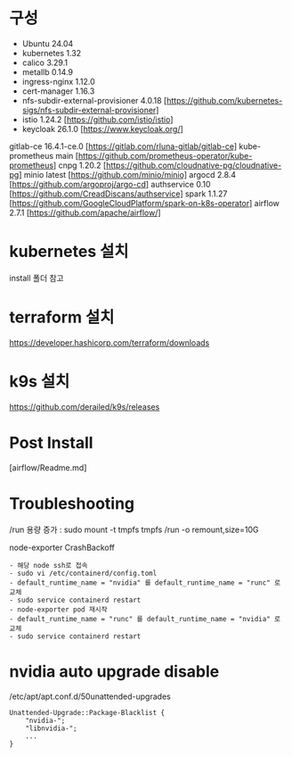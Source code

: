 # 구성

- Ubuntu                            24.04
- kubernetes                        1.32
- calico                            3.29.1
- metallb                           0.14.9
- ingress-nginx                     1.12.0
- cert-manager                      1.16.3
- nfs-subdir-external-provisioner   4.0.18      [https://github.com/kubernetes-sigs/nfs-subdir-external-provisioner]
- istio                             1.24.2      [https://github.com/istio/istio]
- keycloak                          26.1.0      [https://www.keycloak.org/]


gitlab-ce                           16.4.1-ce.0 [https://gitlab.com/rluna-gitlab/gitlab-ce]
kube-prometheus                     main        [https://github.com/prometheus-operator/kube-prometheus]
cnpg                                1.20.2      [https://github.com/cloudnative-pg/cloudnative-pg]
minio                               latest      [https://github.com/minio/minio]
argocd                              2.8.4       [https://github.com/argoproj/argo-cd]
authservice                         0.10        [https://github.com/CreadDiscans/authservice]
spark                               1.1.27      [https://github.com/GoogleCloudPlatform/spark-on-k8s-operator]
airflow                             2.7.1       [https://github.com/apache/airflow/]

# kubernetes 설치

install 폴더 참고

# terraform 설치

https://developer.hashicorp.com/terraform/downloads

# k9s 설치

https://github.com/derailed/k9s/releases

# Post Install

[airflow/Readme.md]

# Troubleshooting

/run 용량 증가 : sudo mount -t tmpfs tmpfs /run -o remount,size=10G

node-exporter CrashBackoff

    - 해당 node ssh로 접속
    - sudo vi /etc/containerd/config.toml
    - default_runtime_name = "nvidia" 를 default_runtime_name = "runc" 로 교체
    - sudo service containerd restart
    - node-exporter pod 재시작
    - default_runtime_name = "runc" 를 default_runtime_name = "nvidia" 로 교체
    - sudo service containerd restart

# nvidia auto upgrade disable

/etc/apt/apt.conf.d/50unattended-upgrades

    Unattended-Upgrade::Package-Blacklist {
        "nvidia-";
        "libnvidia-";
        ...
    }

